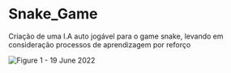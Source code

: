 # Snake_Game
Criação de uma I.A auto jogável para o game snake, levando em consideração processos de aprendizagem por reforço



![Figure 1 - 19 June 2022](https://user-images.githubusercontent.com/21008992/174507336-828a17ce-ca02-4563-a527-26068406f834.gif)
